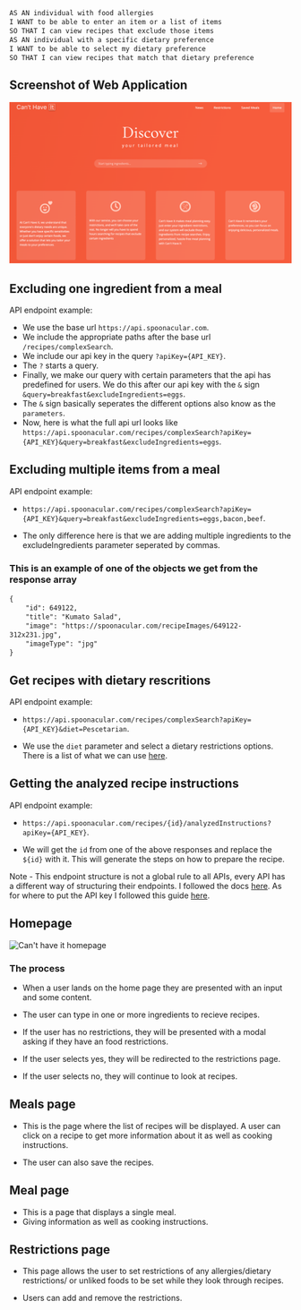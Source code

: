 
```
AS AN individual with food allergies
I WANT to be able to enter an item or a list of items 
SO THAT I can view recipes that exclude those items
AS AN individual with a specific dietary preference 
I WANT to be able to select my dietary preference
SO THAT I can view recipes that match that dietary preference
```

## Screenshot of Web Application

![Can't Have it Homepage](SS-Can'tHaveIt!.png)

## Excluding one ingredient from a meal

API endpoint example:

- We use the base url `https://api.spoonacular.com`.
- We include the appropriate paths after the base url `/recipes/complexSearch`.
- We include our api key in the query `?apiKey={API_KEY}`.
- The `?` starts a query.
- Finally, we make our query with certain parameters that the api has predefined for users. We do this after our api key with the `&` sign `&query=breakfast&excludeIngredients=eggs`.
- The `&` sign basically seperates the different options also know as the `parameters`.
- Now, here is what the full api url looks like `https://api.spoonacular.com/recipes/complexSearch?apiKey={API_KEY}&query=breakfast&excludeIngredients=eggs`.

## Excluding multiple items from a meal

API endpoint example:

- `https://api.spoonacular.com/recipes/complexSearch?apiKey={API_KEY}&query=breakfast&excludeIngredients=eggs,bacon,beef`.

- The only difference here is that we are adding multiple ingredients to the excludeIngredients parameter seperated by commas.

### This is an example of one of the objects we get from the response array

```
{
	"id": 649122,
	"title": "Kumato Salad",
	"image": "https://spoonacular.com/recipeImages/649122-312x231.jpg",
	"imageType": "jpg"
}
```
## Get recipes with dietary rescritions

API endpoint example:

- `https://api.spoonacular.com/recipes/complexSearch?apiKey={API_KEY}&diet=Pescetarian`.

- We use the `diet` parameter and select a dietary restrictions options. There is a list of what we can use [here](https://spoonacular.com/food-api/docs#Diets).

## Getting the analyzed recipe instructions

API endpoint example:

- `https://api.spoonacular.com/recipes/{id}/analyzedInstructions?apiKey={API_KEY}`.

- We will get the `id` from one of the above responses and replace the `${id}` with it. This will generate the steps on how to prepare the recipe.

Note - This endpoint structure is not a global rule to all APIs, every API has a different way of structuring their endpoints. I followed the docs [here](https://spoonacular.com/food-api/docs#Search-Recipes-Complex). As for where to put the API key I followed this guide [here](https://spoonacular.com/food-api/docs#Authentication).

## Homepage

![Can't have it homepage]()

### The process

- When a user lands on the home page they are presented with an input and some content.
- The user can type in one or more ingredients to recieve recipes.
- If the user has no restrictions, they will be presented with a modal asking if they have an food restrictions.
- If the user selects yes, they will be redirected to the restrictions page.

- If the user selects no, they will continue to look at recipes.

## Meals page

- This is the page where the list of recipes will be displayed. A user can click on a recipe to get more information about it as well as cooking instructions.

- The user can also save the recipes.

## Meal page

- This is a page that displays a single meal.
- Giving information as well as cooking instructions.

## Restrictions page

- This page allows the user to set restrictions of any allergies/dietary restrictions/ or unliked foods to be set while they look through recipes.

- Users can add and remove the restrictions.
